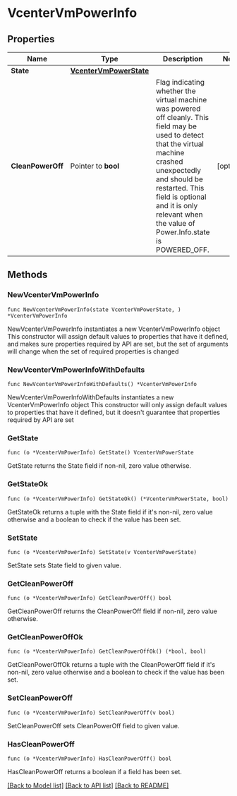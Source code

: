 # VcenterVmPowerInfo

## Properties

Name | Type | Description | Notes
------------ | ------------- | ------------- | -------------
**State** | [**VcenterVmPowerState**](VcenterVmPowerState.md) |  | 
**CleanPowerOff** | Pointer to **bool** | Flag indicating whether the virtual machine was powered off cleanly. This field may be used to detect that the virtual machine crashed unexpectedly and should be restarted. This field is optional and it is only relevant when the value of Power.Info.state is POWERED_OFF. | [optional] 

## Methods

### NewVcenterVmPowerInfo

`func NewVcenterVmPowerInfo(state VcenterVmPowerState, ) *VcenterVmPowerInfo`

NewVcenterVmPowerInfo instantiates a new VcenterVmPowerInfo object
This constructor will assign default values to properties that have it defined,
and makes sure properties required by API are set, but the set of arguments
will change when the set of required properties is changed

### NewVcenterVmPowerInfoWithDefaults

`func NewVcenterVmPowerInfoWithDefaults() *VcenterVmPowerInfo`

NewVcenterVmPowerInfoWithDefaults instantiates a new VcenterVmPowerInfo object
This constructor will only assign default values to properties that have it defined,
but it doesn't guarantee that properties required by API are set

### GetState

`func (o *VcenterVmPowerInfo) GetState() VcenterVmPowerState`

GetState returns the State field if non-nil, zero value otherwise.

### GetStateOk

`func (o *VcenterVmPowerInfo) GetStateOk() (*VcenterVmPowerState, bool)`

GetStateOk returns a tuple with the State field if it's non-nil, zero value otherwise
and a boolean to check if the value has been set.

### SetState

`func (o *VcenterVmPowerInfo) SetState(v VcenterVmPowerState)`

SetState sets State field to given value.


### GetCleanPowerOff

`func (o *VcenterVmPowerInfo) GetCleanPowerOff() bool`

GetCleanPowerOff returns the CleanPowerOff field if non-nil, zero value otherwise.

### GetCleanPowerOffOk

`func (o *VcenterVmPowerInfo) GetCleanPowerOffOk() (*bool, bool)`

GetCleanPowerOffOk returns a tuple with the CleanPowerOff field if it's non-nil, zero value otherwise
and a boolean to check if the value has been set.

### SetCleanPowerOff

`func (o *VcenterVmPowerInfo) SetCleanPowerOff(v bool)`

SetCleanPowerOff sets CleanPowerOff field to given value.

### HasCleanPowerOff

`func (o *VcenterVmPowerInfo) HasCleanPowerOff() bool`

HasCleanPowerOff returns a boolean if a field has been set.


[[Back to Model list]](../README.md#documentation-for-models) [[Back to API list]](../README.md#documentation-for-api-endpoints) [[Back to README]](../README.md)


